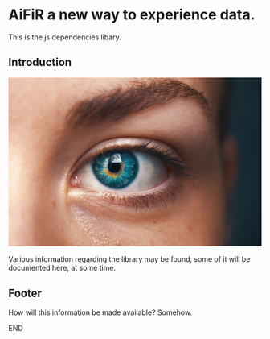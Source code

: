 AiFiR a new way to experience data.
==========================

This is the js dependencies libary.

Introduction
-------------

![AiFiR Info](AiFiR.jpg "Hello")


Various information regarding the library may be found,
some of it will be documented here, at some time.

Footer  
--------------

How will this information be made available? Somehow.

END


